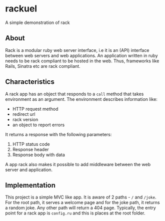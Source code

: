 # rackuel
A simple demonstration of rack

## About
Rack is a modular ruby web server interface, i.e it is an (API) interface between web servers and web applications. An application written in ruby needs to be rack compliant to be hosted in the web. Thus, frameworks like Rails, Sinatra etc are rack compliant.

## Characteristics
A rack app has an object that responds to a `call` method that takes environment as an argument. The environment describes information like:
- HTTP request method
- redirect url
- rack version
- an object to report errors

It returns a response with the following parameters:
1. HTTP status code
2. Response header
3. Response body with data

A app rack also makes it possible to add middleware between the web server and application.

## Implementation
This project is a simple MVC like app. It is aware of 2 paths - `/` and `/joke`. For the root path, it serves a welcome page and for the joke path, it returns a random joke. Any other path will return a 404 page.
Typically, the entry point for a rack app is `config.ru` and this is places at the root folder.
